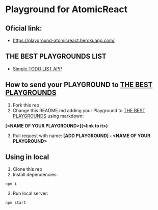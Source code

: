 # Playground for AtomicReact

## Oficial link:
- https://playground-atomicreact.herokuapp.com/

## THE BEST PLAYGROUNDS LIST
* [Simple TODO LIST APP](https://playground-atomicreact.herokuapp.com/1UZJFF1yquUSvhYzq8S3g3nEY1yP-n2Kc)

## How to send your PLAYGROUND to [THE BEST PLAYGROUNDS](#the-best-playgrounds-list)
1. Fork this rep
2. Change this README.md adding your Playground to [THE BEST PLAYGROUNDS](#the-best-playgrounds-list) using markdown:

**\[\<NAME OF YOUR PLAYGROUND\>\]\(\<link to it\>\)**

3. Pull request with name: **[ADD PLAYGROUND] - \<NAME OF YOUR PLAYGROUND\>**

## Using in local
1. Clone this rep
2. Install dependencies:
```shell
npm i
```
3. Run local server:
```shell
npm start
```
